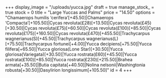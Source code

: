 +++
display_image = "/uploads/yucca.jpg"
draft = true
manage_stock_ = true
stock = 0
title = "Large Yuccas and Palms"
price = "14.50"
options = "Chamaerops humilis ‘cerifera’[+45.50]|Chamaerops ‘Compacta’[+105.50]|Cycas revoluta(£28)[+13.50]|Cycas revoluta(£45)[+30.50]|Cycas revoluta(£75)[+60.50]|Cycas revoluta(£100)[+85.50]|Cycas revoluta(£175)[+160.50]|Cycas revoluta(£470)[+455.50]|Trachycarpus wagnerianus(S)[+45.50]|Trachycarpus wagnerianus(L)[+75.50]|Trachycarpus fortunei[+4.00]|Yucca decipiens[+75.50]|Yucca filifera[+65.50]|Yucca gloriosa(Lone Star)[+30.50]|Yucca gloriosa(Variegata)[+30.50]|Yucca rostrata(£60)[+45.50]|Yucca rostrata(£100)[+85.50]|Yucca rostrata(£230)[+215.50]|Brahea armata[+35.50]|Butia capitata[+40.50]|Nolina nelsonii|Washingtonia robusta[+30.50]|Dasylirion longissimum[+105.50]"
id = 4
+++
